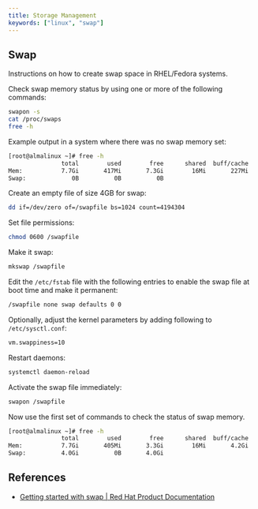 ```yaml
---
title: Storage Management
keywords: ["linux", "swap"]
---
```


## Swap
Instructions on how to create swap space in RHEL/Fedora systems.

Check swap memory status by using one or more of the following commands:

```bash
swapon -s
cat /proc/swaps
free -h
```

Example output in a system where there was no swap memory set:
```bash
[root@almalinux ~]# free -h
               total        used        free      shared  buff/cache   available
Mem:           7.7Gi       417Mi       7.3Gi        16Mi       227Mi       7.3Gi
Swap:             0B          0B          0B
```

Create an empty file of size 4GB for swap:
```bash
dd if=/dev/zero of=/swapfile bs=1024 count=4194304
```

Set file permissions:
```bash
chmod 0600 /swapfile
```

Make it swap:
```bash
mkswap /swapfile
```

Edit the `/etc/fstab` file with the following entries to enable the swap file at
boot time and make it permanent:
```bash
/swapfile none swap defaults 0 0
```

Optionally, adjust the kernel parameters by adding following to
`/etc/sysctl.conf`:
```bash
vm.swappiness=10
```

Restart daemons:
```bash
systemctl daemon-reload
```

Activate the swap file immediately:
```bash
swapon /swapfile
```

Now use the first set of commands to check the status of swap memory.
```bash
[root@almalinux ~]# free -h
               total        used        free      shared  buff/cache   available
Mem:           7.7Gi       405Mi       3.3Gi        16Mi       4.2Gi       7.3Gi
Swap:          4.0Gi          0B       4.0Gi
```

## References

- [Getting started with swap | Red Hat Product Documentation](https://docs.redhat.com/en/documentation/red_hat_enterprise_linux/9/html/managing_storage_devices/getting-started-with-swap_managing-storage-devices#creating-a-swap-file_getting-started-with-swap)
